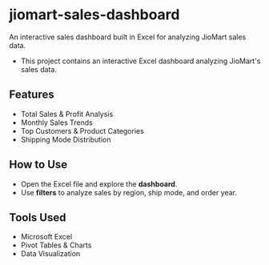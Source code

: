 # jiomart-sales-dashboard
An interactive sales dashboard built in Excel for analyzing JioMart sales data.

* This project contains an interactive Excel dashboard analyzing JioMart's sales data.  

## Features  
- Total Sales & Profit Analysis  
- Monthly Sales Trends  
- Top Customers & Product Categories  
- Shipping Mode Distribution  

## How to Use  
- Open the Excel file and explore the **dashboard**.  
- Use **filters** to analyze sales by region, ship mode, and order year.  

## Tools Used  
- Microsoft Excel  
- Pivot Tables & Charts  
- Data Visualization  

